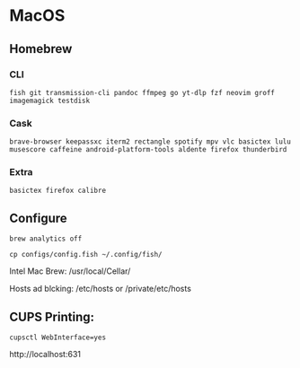 # MacOS

## Homebrew

### CLI

```
fish git transmission-cli pandoc ffmpeg go yt-dlp fzf neovim groff imagemagick testdisk
```

### Cask

```
brave-browser keepassxc iterm2 rectangle spotify mpv vlc basictex lulu musescore caffeine android-platform-tools aldente firefox thunderbird
```

### Extra

```
basictex firefox calibre
```

## Configure

`brew analytics off`

`cp configs/config.fish ~/.config/fish/`

Intel Mac Brew: /usr/local/Cellar/

Hosts ad blcking: /etc/hosts or /private/etc/hosts

## CUPS Printing:

```
cupsctl WebInterface=yes
```

http://localhost:631
